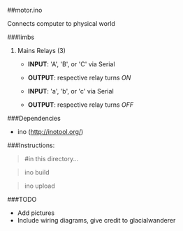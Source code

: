 ##motor.ino

Connects computer to physical world

###limbs
1. Mains Relays (3)
	- __INPUT__: 'A', 'B', or 'C' via Serial
	- __OUTPUT__: respective relay turns _ON_

	- __INPUT__: 'a', 'b', or 'c' via Serial
	- __OUTPUT__: respective relay turns _OFF_
	
	

###Dependencies
- ino (http://inotool.org/)

###Instructions:
>#in this directory...

>ino build

>ino upload

###TODO
 - Add pictures
 - Include wiring diagrams, give credit to glacialwanderer
